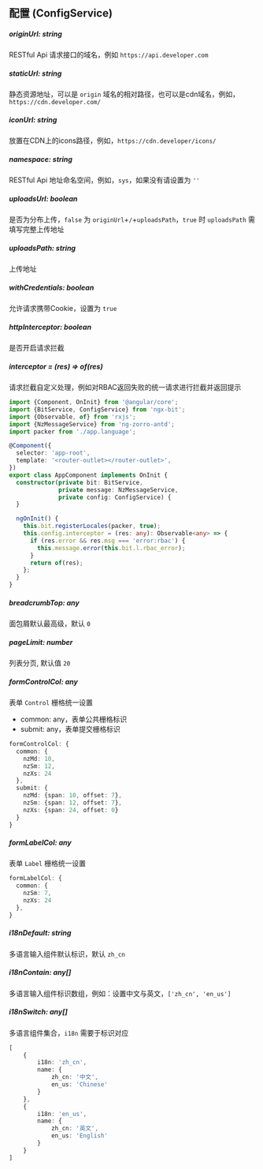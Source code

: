## 配置 (ConfigService)

##### originUrl: string

RESTful Api 请求接口的域名，例如 `https://api.developer.com`

##### staticUrl: string

静态资源地址，可以是 `origin` 域名的相对路径，也可以是cdn域名，例如，`https://cdn.developer.com/`

##### iconUrl: string

放置在CDN上的icons路径，例如，`https://cdn.developer/icons/`

##### namespace: string

RESTful Api 地址命名空间，例如，`sys`，如果没有请设置为 `''`

##### uploadsUrl: boolean

是否为分布上传，`false` 为 `originUrl`+`/`+`uploadsPath`，`true` 时 `uploadsPath` 需填写完整上传地址

##### uploadsPath: string

上传地址

##### withCredentials: boolean

允许请求携带Cookie，设置为 `true`

##### httpInterceptor: boolean

是否开启请求拦截

##### interceptor = (res) => of(res)

请求拦截自定义处理，例如对RBAC返回失败的统一请求进行拦截并返回提示

```typescript
import {Component, OnInit} from '@angular/core';
import {BitService, ConfigService} from 'ngx-bit';
import {Observable, of} from 'rxjs';
import {NzMessageService} from 'ng-zorro-antd';
import packer from './app.language';

@Component({
  selector: 'app-root',
  template: '<router-outlet></router-outlet>',
})
export class AppComponent implements OnInit {
  constructor(private bit: BitService,
              private message: NzMessageService,
              private config: ConfigService) {
  }

  ngOnInit() {
    this.bit.registerLocales(packer, true);
    this.config.interceptor = (res: any): Observable<any> => {
      if (res.error && res.msg === 'error:rbac') {
        this.message.error(this.bit.l.rbac_error);
      }
      return of(res);
    };
  }
}
```

##### breadcrumbTop: any

面包屑默认最高级，默认 `0`

##### pageLimit: number

列表分页, 默认值 `20`

##### formControlCol: any

表单 `Control` 栅格统一设置

- common: any，表单公共栅格标识
- submit: any，表单提交栅格标识

```typescript
formControlCol: {
  common: {
    nzMd: 10,
    nzSm: 12,
    nzXs: 24
  },
  submit: {
    nzMd: {span: 10, offset: 7},
    nzSm: {span: 12, offset: 7},
    nzXs: {span: 24, offset: 0}
  }
}
```

##### formLabelCol: any

表单 `Label` 栅格统一设置

```typescript
formLabelCol: {
  common: {
    nzSm: 7,
    nzXs: 24
  },
}
```

##### i18nDefault: string

多语言输入组件默认标识，默认 `zh_cn`

##### i18nContain: any[]

多语言输入组件标识数组，例如：设置中文与英文，`['zh_cn', 'en_us']`

##### i18nSwitch: any[]

多语言组件集合，`i18n` 需要于标识对应

```typescript
[
    {
        i18n: 'zh_cn',
        name: {
            zh_cn: '中文',
            en_us: 'Chinese'
        }
    },
    {
        i18n: 'en_us',
        name: {
            zh_cn: '英文',
            en_us: 'English'
        }
    }
]
```

